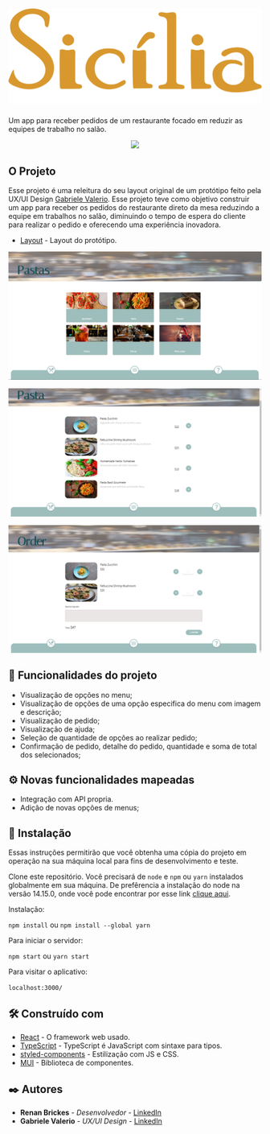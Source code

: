 # ![Logo Sicília](./prints/nome_02.png)
Um app para receber pedidos de um restaurante focado em reduzir
as equipes de trabalho no salão.

<p align="center">
<img src="http://img.shields.io/static/v1?label=STATUS&message=EM%20DESENVOLVIMENTO&color=GREEN&style=for-the-badge"/>
</p>

## O Projeto
Esse projeto é uma releitura do seu layout original de um protótipo feito pela UX/UI Design <a href="https://www.linkedin.com/in/gabrielevaler/">Gabriele Valerio</a>.
Esse projeto teve como objetivo construir um app para receber os pedidos do restaurante direto da mesa
reduzindo a equipe em trabalhos no salão, diminuindo o tempo de espera do cliente para realizar o pedido e
oferecendo uma experiência inovadora.

* [Layout](https://www.behance.net/gallery/138699685/Prototipo-App-Pedido) - Layout do protótipo.

![Menu](prints/01.png)

![Pasta](prints/02.png)

![Order](prints/03.png)

## :hammer: Funcionalidades do projeto

- Visualização de opções no menu;
- Visualização de opções de uma opção especifica do menu com imagem e descrição;
- Visualização de pedido;
- Visualização de ajuda;
- Seleção de quantidade de opções ao realizar pedido;
- Confirmação de pedido, detalhe do pedido, quantidade e soma de total dos selecionados;


## ⚙️ Novas funcionalidades mapeadas
- Integração com API propria.
- Adição de novas opções de menus;


## 🔧 Instalação
Essas instruções permitirão que você obtenha uma cópia do projeto em operação na sua máquina local para fins de desenvolvimento e teste.

Clone este repositório. Você precisará de `node` e `npm` ou `yarn` instalados globalmente em sua máquina.
De prefêrencia a instalação do node na versão 14.15.0, onde você pode encontrar por esse link <a href="https://nodejs.org/ja/blog/release/v14.15.0/">clique aqui</a>.

Instalação:

`npm install` ou `npm install --global yarn`

Para iniciar o servidor:

`npm start` ou `yarn start` 

Para visitar o aplicativo:

`localhost:3000/`

## 🛠️ Construído com

* [React](https://pt-br.reactjs.org/) - O framework web usado.
* [TypeScript](https://www.typescriptlang.org/) - TypeScript é JavaScript com sintaxe para tipos. 
* [styled-components](https://styled-components.com/) - Estilização com JS e CSS.
* [MUI](https://mui.com/pt/) - Biblioteca de componentes.

## ✒️ Autores

* **Renan Brickes** - *Desenvolvedor* - [LinkedIn](https://www.linkedin.com/in/renan-brickes-822717140/)
* **Gabriele Valerio** - *UX/UI Design* - [LinkedIn](https://www.linkedin.com/in/gabrielevaler/)
